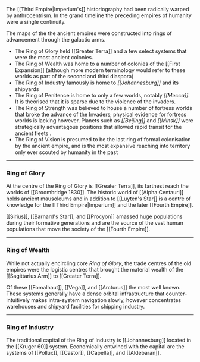 The [[Third Empire|Imperium's]] historiography had been radically warped by anthrocentrism. In the grand timeline the preceding empires of humanity were a single continuity. 

The maps of the the ancient empires were constructed into rings of advancement through the galactic arms.  

- The Ring of Glory held [[Greater Terra]] and a few select systems that were the most ancient colonies. 
- The Ring of Wealth was home to a number of colonies of the [[First Expansion]] (although more modern terminology would refer to these worlds as part of the second and third diaspora)
- The Ring of Industry famously is home to *[[Johannesburg]]* and its shipyards  
- The Ring of Penitence is home to only a few worlds, notably *[[Mecca]]*. It is theorised that it is sparse due to the violence of the invaders.  
- The Ring of Strength was believed to house a number of fortress worlds that broke the advance of the Invaders; physical evidence for fortress worlds is lacking however. Planets such as *[[Beijing]]* and *[[Minsk]]* were strategically advantagous positions that allowed rapid transit for the ancient fleets .
- The Ring of Vision is presumed to be the last ring of formal colonisation by the ancient empire, and is the most expansive reaching into territory only ever scouted by humanity in the past  


***

### Ring of Glory 

At the centre of the Ring of Glory is [[Greater Terra]], its farthest reach the worlds of [[Groombridge 1830]]. The historic world of [[Alpha Centauri]] holds ancient mausoleums and in addition to [[Luyten's Star]] is a centre of knowledge for the [[Third Empire|Imperium]] and the later [[Fourth Empire]].  

[[Sirius]], [[Barnard's Star]], and [[Procyon]] amassed huge populations during their formative generations and are the source of the vast human populations that move the society of the [[Fourth Empire]].  

***

### Ring of Wealth

While not actually encircling core *Ring of Glory*, the trade centres of the old empires were the logistic centres that brought the material wealth of the [[Sagittarius Arm]] to [[Greater Terra]].  

Of these [[Fomalhaut]], [[Vega]], and [[Arcturus]] the most well known. These systems generally have a dense orbital infrastructure that counter-intuitively makes intra-system navigation slowly, however concentrates warehouses and shipyard facilities for shipping industry.   

***

### Ring of Industry  

The traditional capital of the Ring of Industry is [[Johannesburg]] located in the [[Kruger 60]] system. Economically entwined with the capital are the systems of [[Pollux]], [[Castor]], [[Capella]], and [[Aldebaran]]. 
